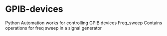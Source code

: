 # GPIB-devices
Python Automation works for controlling GPIB devices
Freq_sweep
Contains operations for freq sweep in a signal generator
